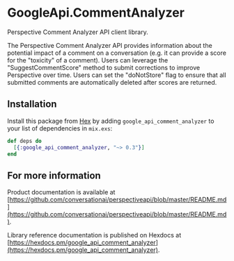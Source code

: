 # GoogleApi.CommentAnalyzer

Perspective Comment Analyzer API client library.

The Perspective Comment Analyzer API provides information about the potential impact of a comment on a conversation (e.g. it can provide a score for the "toxicity" of a comment). Users can leverage the "SuggestCommentScore" method to submit corrections to improve Perspective over time. Users can set the "doNotStore" flag to ensure that all submitted comments are automatically deleted after scores are returned.

## Installation

Install this package from [Hex](https://hex.pm) by adding
`google_api_comment_analyzer` to your list of dependencies in `mix.exs`:

```elixir
def deps do
  [{:google_api_comment_analyzer, "~> 0.3"}]
end
```

## For more information

Product documentation is available at [https://github.com/conversationai/perspectiveapi/blob/master/README.md](https://github.com/conversationai/perspectiveapi/blob/master/README.md).

Library reference documentation is published on Hexdocs at
[https://hexdocs.pm/google_api_comment_analyzer](https://hexdocs.pm/google_api_comment_analyzer).
